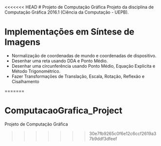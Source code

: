 <<<<<<< HEAD
﻿# Projeto de Computação Gráfica
Projeto da disciplina de Computação Gráfica 2016.1 (Ciência da Computação - UEPB).


# Implementações em Síntese de Imagens
* Normalização de coordenadas de mundo e coordenadas de dispositivo.
* Desenhar uma reta usando DDA e Ponto Médio.
* Desenhar uma círcunferência usando Ponto Médio, Equação Explicita e Método Trigonométrico.
* Fazer Transformações de Translação, Escala, Rotação, Reflexão e Cisalhamento

=======
# ComputacaoGrafica_Project
Projeto de Computação Gráfica
>>>>>>> 30e7fb9265c0f6e12c6ccf2619a37b9ddf3dfeef
